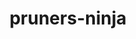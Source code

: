 ---
title: "pruners-ninja"
layout: cache
categories: [package, v0.21.2]
meta: {"versions": ["1.0.1"], "compilers": ["gcc@=11.4.0", "gcc@=9.4.0", "oneapi@=2023.2.0"], "oss": ["ubuntu20.04"], "platforms": ["linux"], "targets": ["neoverse_v1", "ppc64le", "x86_64_v3"], "stacks": ["e4s", "e4s-neoverse_v1", "e4s-oneapi", "e4s-power", "root"], "num_specs": 4, "num_specs_by_stack": {"e4s-neoverse_v1": 1, "root": 4, "e4s-power": 1, "e4s": 1, "e4s-oneapi": 1}}
spec_details: [{"hash": "vuc3j62gp57qut4qxach2yn4cc4k4qkp", "compiler": "gcc@=11.4.0", "versions": ["1.0.1"], "os": "ubuntu20.04", "platform": "linux", "target": "neoverse_v1", "variants": ["build_system=autotools", "patches=66619be"], "stacks": ["e4s-neoverse_v1", "root"], "size": "-", "tarball": "https://binaries.spack.io/v0.21.2/build_cache/linux-ubuntu20.04-neoverse_v1/gcc-11.4.0/pruners-ninja-1.0.1/linux-ubuntu20.04-neoverse_v1-gcc-11.4.0-pruners-ninja-1.0.1-vuc3j62gp57qut4qxach2yn4cc4k4qkp.spack"}, {"hash": "pmgcxtgokf745dwpiap6cz5ebbyjyq4z", "compiler": "gcc@=9.4.0", "versions": ["1.0.1"], "os": "ubuntu20.04", "platform": "linux", "target": "ppc64le", "variants": ["build_system=autotools", "patches=66619be"], "stacks": ["root", "e4s-power"], "size": "-", "tarball": "https://binaries.spack.io/v0.21.2/build_cache/linux-ubuntu20.04-ppc64le/gcc-9.4.0/pruners-ninja-1.0.1/linux-ubuntu20.04-ppc64le-gcc-9.4.0-pruners-ninja-1.0.1-pmgcxtgokf745dwpiap6cz5ebbyjyq4z.spack"}, {"hash": "rulujovbtb7hoqd5v2wnsf5oooyftpt5", "compiler": "gcc@=11.4.0", "versions": ["1.0.1"], "os": "ubuntu20.04", "platform": "linux", "target": "x86_64_v3", "variants": ["build_system=autotools", "patches=66619be"], "stacks": ["root", "e4s"], "size": "-", "tarball": "https://binaries.spack.io/v0.21.2/build_cache/linux-ubuntu20.04-x86_64_v3/gcc-11.4.0/pruners-ninja-1.0.1/linux-ubuntu20.04-x86_64_v3-gcc-11.4.0-pruners-ninja-1.0.1-rulujovbtb7hoqd5v2wnsf5oooyftpt5.spack"}, {"hash": "xq2ox6qrjog4khglds2y4qeszbsn23uz", "compiler": "oneapi@=2023.2.0", "versions": ["1.0.1"], "os": "ubuntu20.04", "platform": "linux", "target": "x86_64_v3", "variants": ["build_system=autotools", "patches=66619be"], "stacks": ["root", "e4s-oneapi"], "size": "-", "tarball": "https://binaries.spack.io/v0.21.2/build_cache/linux-ubuntu20.04-x86_64_v3/oneapi-2023.2.0/pruners-ninja-1.0.1/linux-ubuntu20.04-x86_64_v3-oneapi-2023.2.0-pruners-ninja-1.0.1-xq2ox6qrjog4khglds2y4qeszbsn23uz.spack"}]
---